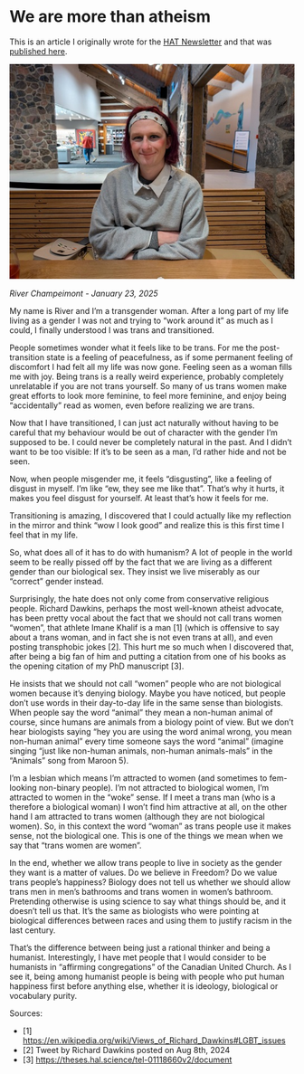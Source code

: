 # We are more than atheism

This is an article I originally wrote for the [HAT Newsletter](https://mailchi.mp/55c9ef265127/hat-february-2025-news) and that was [published here](https://www.humanisttoronto.ca/more-than-atheism).

![Picture of me in January 2025](we_are_more_than_atheism/picture_of_River_Jan2025_small.jpg)

_River Champeimont - January 23, 2025_

My name is River and I’m a transgender woman. After a long part of my life living as a gender I was not and trying to “work around it” as much as I could, I finally understood I was trans and transitioned.

People sometimes wonder what it feels like to be trans. For me the post-transition state is a feeling of peacefulness, as if some permanent feeling of discomfort I had felt all my life was now gone. Feeling seen as a woman fills me with joy. Being trans is a really weird experience, probably completely unrelatable if you are not trans yourself. So many of us trans women make great efforts to look more feminine, to feel more feminine, and enjoy being “accidentally” read as women, even before realizing we are trans.

Now that I have transitioned, I can just act naturally without having to be careful that my behaviour would be out of character with the gender I’m supposed to be. I could never be completely natural in the past. And I didn’t want to be too visible: If it’s to be seen as a man, I’d rather hide and not be seen.

Now, when people misgender me, it feels “disgusting”, like a feeling of disgust in myself. I’m like “ew, they see me like that”. That’s why it hurts, it makes you feel disgust for yourself. At least that’s how it feels for me.

Transitioning is amazing, I discovered that I could actually like my reflection in the mirror and think “wow I look good” and realize this is this first time I feel that in my life.

So, what does all of it has to do with humanism? A lot of people in the world seem to be really pissed off by the fact that we are living as a different gender than our biological sex. They insist we live miserably as our “correct” gender instead.

Surprisingly, the hate does not only come from conservative religious people. Richard Dawkins, perhaps the most well-known atheist advocate, has been pretty vocal about the fact that we should not call trans women “women”, that athlete Imane Khalif is a man [1] (which is offensive to say about a trans woman, and in fact she is not even trans at all), and even posting transphobic jokes [2]. This hurt me so much when I discovered that, after being a big fan of him and putting a citation from one of his books as the opening citation of my PhD manuscript [3].

He insists that we should not call “women” people who are not biological women because it’s denying biology. Maybe you have noticed, but people don’t use words in their day-to-day life in the same sense than biologists. When people say the word “animal” they mean a non-human animal of course, since humans are animals from a biology point of view. But we don’t hear biologists saying “hey you are using the word animal wrong, you mean non-human animal” every time someone says the word “animal” (imagine singing “just like non-human animals, non-human animals-mals” in the “Animals” song from Maroon 5).

I’m a lesbian which means I’m attracted to women (and sometimes to fem-looking non-binary people). I’m not attracted to biological women, I’m attracted to women in the “woke” sense. If I meet a trans man (who is a therefore a biological woman) I won’t find him attractive at all, on the other hand I am attracted to trans women (although they are not biological women). So, in this context the word “woman” as trans people use it makes sense, not the biological one. This is one of the things we mean when we say that “trans women are women”.

In the end, whether we allow trans people to live in society as the gender they want is a matter of values. Do we believe in Freedom? Do we value trans people’s happiness? Biology does not tell us whether we should allow trans men in men’s bathrooms and trans women in women’s bathroom. Pretending otherwise is using science to say what things should be, and it doesn’t tell us that. It’s the same as biologists who were pointing at biological differences between races and using them to justify racism in the last century.

That’s the difference between being just a rational thinker and being a humanist. Interestingly, I have met people that I would consider to be humanists in “affirming congregations” of the Canadian United Church. As I see it, being among humanist people is being with people who put human happiness first before anything else, whether it is ideology, biological or vocabulary purity.

Sources:
* [1] https://en.wikipedia.org/wiki/Views_of_Richard_Dawkins#LGBT_issues
* [2] Tweet by Richard Dawkins posted on Aug 8th, 2024
* [3] https://theses.hal.science/tel-01118660v2/document
